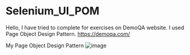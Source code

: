 # Selenium_UI_POM

Hello,
I have tried to complete for exercises on DemoQA website. I used Page Object Design Pattern.
https://demoqa.com/

My Page Object Design Pattern
![image](https://user-images.githubusercontent.com/94071344/198978740-aac73e51-001d-48dd-bd6f-a7b94b820b33.png)
